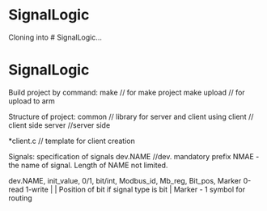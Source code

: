 # SignalLogic
Cloning into # SignalLogic...
# SignalLogic

Build project by command:
make // for make project
make upload // for upload to arm

Structure of project:
common // library for server and client using
client // client side
server //server side

*client.c // template for client creation

Signals:
specification of signals
dev.NAME //dev. mandatory prefix NMAE - the name of signal. Length of NAME not limited.

dev.NAME, init_value, 0/1, bit/int, Modbus_id, Mb_reg, Bit_pos, Marker
                      0-read 1-write                   |	|
                    					Position of bit if signal type is bit
                    						|
                    						 Marker - 1 symbol for routing
